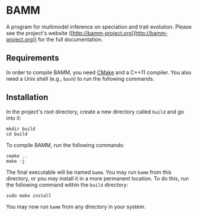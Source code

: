 BAMM
====

A program for multimodel inference on speciation and trait evolution.
Please see the project's website
([http://bamm-project.org](http://bamm-project.org))
for the full documentation.

Requirements
------------

In order to compile BAMM,
you need [CMake](http://www.cmake.org) and a C++11 compiler.
You also need a Unix shell (e.g., `bash`) to run the following commands.

Installation
------------

In the project's root directory,
create a new directory called `build` and go into it:

    mkdir build
    cd build

To compile BAMM, run the following commands:

    cmake ..
    make -j

The final executable will be named `bamm`. You may run `bamm` from this
directory, or you may install it in a more permanent location.
To do this, run the following command within the `build` directory:

    sudo make install

You may now run `bamm` from any directory in your system.

